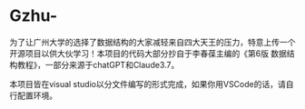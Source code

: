 # Gzhu-

为了让广州大学的选择了数据结构的大家减轻来自四大天王的压力，特意上传一个开源项目以供大伙学习！本项目的代码大部分抄自于李春葆主编的《第6版 数据结构教程》，一部分来源于chatGPT和Claude3.7。

本项目皆在visual studio以分文件编写的形式完成，如果你用VSCode的话，请自行配置环境。
